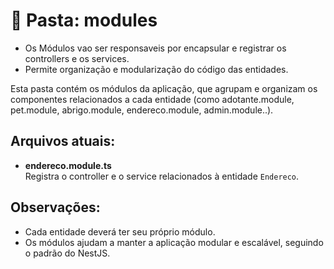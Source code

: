 # 📂 Pasta: modules

 - Os Módulos vao ser responsaveis por encapsular e registrar os controllers e os services.
 - Permite organização e modularização do código das entidades.

Esta pasta contém os módulos da aplicação, que agrupam e organizam os componentes relacionados a cada entidade (como adotante.module, pet.module, abrigo.module, endereco.module, admin.module..).

## Arquivos atuais:

- **endereco.module.ts**  
  Registra o controller e o service relacionados à entidade `Endereco`.

## Observações:
- Cada entidade deverá ter seu próprio módulo.
- Os módulos ajudam a manter a aplicação modular e escalável, seguindo o padrão do NestJS.
